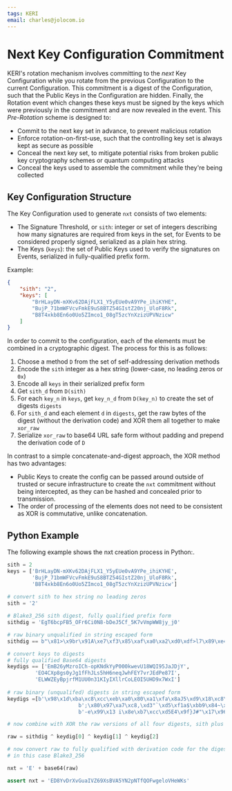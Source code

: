 ```yaml
---
tags: KERI
email: charles@jolocom.io
---
```


# Next Key Configuration Commitment

KERI's rotation mechanism involves committing to the *next* Key Configuration while you rotate from the previous Configuration to the current Configuration. This commitment is a digest of the Configuration, such that the Public Keys in the Configuration are hidden. Finally, the Rotation event which changes these keys must be signed by the keys which were previously in the commitment and are now revealed in the event. This *Pre-Rotation* scheme is designed to:
* Commit to the next key set in advance, to prevent malicious rotation
* Enforce rotation-on-first-use, such that the controlling key set is always kept as secure as possible
* Conceal the next key set, to mitigate potential risks from broken public key cryptography schemes or quantum computing attacks
* Conceal the keys used to assemble the commitment while they're being collected

## Key Configuration Structure

The Key Configuration used to generate `nxt` consists of two elements:
* The Signature Threshold, or `sith`: integer or set of integers describing how many signatures are required from keys in the set, for Events to be considered properly signed, serialized as a plain hex string.
* The Keys (`keys`): the set of Public Keys used to verify the signatures on Events, serialized in fully-qualified prefix form.

Example:
```json
{
    "sith": "2",
    "keys": [
        "BrHLayDN-mXKv62DAjFLX1_Y5yEUe0vA9YPe_ihiKYHE",
        "BujP_71bmWFVcvFmkE9uS8BTZ54GIstZ20nj_UloF8Rk",
        "B8T4xkb8En6o0Uo5ZImco1_08gT5zcYnXzizUPVNzicw"
    ]
}
```

In order to commit to the configuration, each of the elements must be combined in a cryptographic digest. The process for this is as follows:
1. Choose a method `D` from the set of self-addressing derivation methods
2. Encode the `sith` integer as a hex string (lower-case, no leading zeros or `0x`)
3. Encode all `keys` in their serialized prefix form
4. Get `sith_d` from `D(sith)`
5. For each `key_n` in `keys`, get `key_n_d` from `D(key_n)` to create the set of digests `digests`
6. For `sith_d` and each element `d` in `digests`, get the raw bytes of the digest (without the derivation code) and XOR them all together to make `xor_raw`
7. Serialize `xor_raw` to base64 URL safe form without padding and prepend the derivation code of `D`

In contrast to a simple concatenate-and-digest approach, the XOR method has two advantages:
* Public Keys to create the config can be passed around outside of trusted or secure infrastructure to create the `nxt` commitment without being intercepted, as they can be hashed and concealed prior to transmission.
* The order of processing of the elements does not need to be consistent as XOR is commutative, unlike concatenation.

## Python Example
The following example shows the nxt creation process in Python:.
``` python
sith = 2
keys = ['BrHLayDN-mXKv62DAjFLX1_Y5yEUe0vA9YPe_ihiKYHE',
        'BujP_71bmWFVcvFmkE9uS8BTZ54GIstZ20nj_UloF8Rk',
        'B8T4xkb8En6o0Uo5ZImco1_08gT5zcYnXzizUPVNzicw']
            
# convert sith to hex string no leading zeros
sith = '2'

# Blake3_256 sith digest, fully qualified prefix form
sithdig = 'EgT6bcpFB5_OFr6Ci0N8-bDeJ5Cf_5K7vVmpWW8jy_j0'

# raw binary unqualified in string escaped form
sithdig == b"\x81>\x9br\x91A\xe7\xf3\x85\xaf\xa0\xa2\xd0\xdf>l7\x89\xe4'\xff\xe4\xae\xefVjV[\xc8\xf2\xfe="

# convert keys to digests
# fully qualified Base64 digests
keydigs == ['EmB26yMzroICh-opKNdkYyP000kwevU18WQI95JaJDjY',
         'EO4CXp8gs0yJg1fFhJLs5hH6neqJwhFEY7vrJEdPe87I',
         'ELWWZEyBpjrfM1UU0n31KIyIXllrCoLEOI5UHD9x7WxI']
         
# raw binary (unqualifed) digests in string escaped form
keydigs =[b'\x98\x1d\xba\xc8\xcc\xeb\xa0\x80\xa1\xfa\x8aJ5\xd9\x18\xc8\xfd4\xd2L\x1e\xbdM|Y\x02=\xe4\x96\x89\x0e6',
                       b';\x80\x97\xa7\xc8,\xd3"`\xd5\xf1a$\xbb9\x84~\xa7z\xa2p\x84Q\x18\xee\xfa\xc9\x11\xd3\xde\xf3\xb2',
                       b'-e\x99\x13 i\x8e\xb7\xcc\xd5E4\x9f}J#"\x17\x96Z\xc2\xa0\xb1\x0e#\x95\x07\x0f\xdc{[\x12']

# now combine with XOR the raw versions of all four digests, sith plus three keys. In python must first convert to integers in order to use XOR = ^

raw = sithdig ^ keydig[0] ^ keydig[1] ^ keydig[2]

# now convert raw to fully qualified with derivation code for the digest algorithm
# in this case Blake3_256

nxt = 'E' + base64(raw)

assert nxt = 'ED8YvDrXvGuaIVZ69XsBVA5YN2pNTfQOFwgeloVHeWKs'


```

